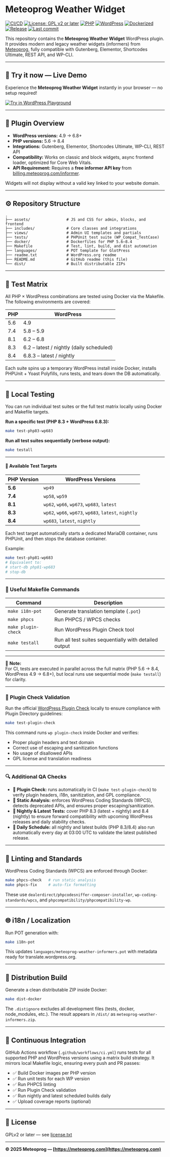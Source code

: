 # Meteoprog Weather Widget

[![CI/CD](https://github.com/meteoprog/meteoprog-weather-informers/actions/workflows/ci.yml/badge.svg)](https://github.com/meteoprog/meteoprog-weather-informers/actions)
[![License: GPL v2 or later](https://img.shields.io/badge/License-GPLv2%2B-blue.svg)](https://www.gnu.org/licenses/gpl-2.0.html)
[![PHP](https://img.shields.io/badge/PHP-5.6%20--%208.4-777bb3.svg?logo=php)](https://www.php.net/)
[![WordPress](https://img.shields.io/badge/WordPress-4.9%20--%206.8-blue.svg?logo=wordpress)](https://wordpress.org/)
[![Dockerized](https://img.shields.io/badge/Docker-ready-blue.svg?logo=docker)](https://hub.docker.com/)
[![Release](https://img.shields.io/github/v/release/meteoprog/meteoprog-weather-informers)](https://github.com/meteoprog/meteoprog-weather-informers/releases)
[![Last commit](https://img.shields.io/github/last-commit/meteoprog/meteoprog-weather-informers.svg)](https://github.com/meteoprog/meteoprog-weather-informers/commits/main)

This repository contains the **Meteoprog Weather Widget** WordPress plugin. It provides modern and legacy weather widgets (informers) from [Meteoprog](https://meteoprog.com), fully compatible with Gutenberg, Elementor, Shortcodes Ultimate, REST API, and WP-CLI.

---

## 🧪 Try it now — Live Demo

Experience the **Meteoprog Weather Widget** instantly in your browser — no setup required!

[![Try in WordPress Playground](https://img.shields.io/badge/Try%20in%20Playground-21759B?logo=wordpress&logoColor=white&style=for-the-badge)](https://playground.wordpress.net/?blueprint-url=https://raw.githubusercontent.com/meteoprog/meteoprog-weather-informers/refs/heads/main/.wordpress-org/blueprints/blueprint.json)

---

## 🧩 Plugin Overview

* **WordPress versions:** 4.9 → 6.8+
* **PHP versions:** 5.6 → 8.4
* **Integrations:** Gutenberg, Elementor, Shortcodes Ultimate, WP-CLI, REST API
* **Compatibility:** Works on classic and block widgets, async frontend loader, optimized for Core Web Vitals.
* **API Requirement:** Requires a **free informer API key** from [billing.meteoprog.com/informer](https://billing.meteoprog.com/informer?utm_source=github&utm_medium=readme).

Widgets will not display without a valid key linked to your website domain.

---

## ⚙️ Repository Structure

```
.
├── assets/                # JS and CSS for admin, blocks, and frontend
├── includes/              # Core classes and integrations
├── views/                 # Admin UI templates and partials
├── tests/                 # PHPUnit test suite (WP_Compat_TestCase)
├── docker/                # Dockerfiles for PHP 5.6–8.4
├── Makefile               # Test, lint, build, and dist automation
├── languages/             # POT template for GlotPress
├── readme.txt             # WordPress.org readme
├── README.md              # GitHub readme (this file)
└── dist/                  # Built distributable ZIPs
```

---

## 🧪 Test Matrix

All PHP × WordPress combinations are tested using Docker via the Makefile. The following environments are covered:

| PHP | WordPress                                |
| --- | ---------------------------------------- |
| 5.6 | 4.9                                      |
| 7.4 | 5.8 – 5.9                                |
| 8.1 | 6.2 – 6.8                                |
| 8.3 | 6.2 – latest / nightly (daily scheduled) |
| 8.4 | 6.8.3 – latest / nightly                 |

Each suite spins up a temporary WordPress install inside Docker, installs PHPUnit + Yoast Polyfills, runs tests, and tears down the DB automatically.

---

## 🧪 Local Testing

You can run individual test suites or the full test matrix locally using Docker and Makefile targets.

**Run a specific test (PHP 8.3 + WordPress 6.8.3):**
```bash
make test-php83-wp683
```

**Run all test suites sequentially (verbose output):**
```bash
make testall
```

---

#### 🧩 Available Test Targets

| PHP Version | WordPress Versions |
|--------------|--------------------|
| **5.6** | `wp49` |
| **7.4** | `wp58`, `wp59` |
| **8.1** | `wp62`, `wp66`, `wp673`, `wp683`, `latest` |
| **8.3** | `wp62`, `wp66`, `wp673`, `wp683`, `latest`, `nightly` |
| **8.4** | `wp683`, `latest`, `nightly` |

Each test target automatically starts a dedicated MariaDB container, runs PHPUnit, and then stops the database container.  

Example:  
```bash
make test-php81-wp683
# Equivalent to:
# start-db php81-wp683
# stop-db
```

---

### 🧰 Useful Makefile Commands

| Command | Description |
|----------|-------------|
| `make i18n-pot` | Generate translation template (`.pot`) |
| `make phpcs` | Run PHPCS / WPCS checks |
| `make plugin-check` | Run WordPress Plugin Check tool |
| `make testall` | Run all test suites sequentially with detailed output |

---

📘 **Note:**  
For CI, tests are executed in parallel across the full matrix (PHP 5.6 → 8.4, WordPress 4.9 → 6.8+), but local runs use sequential mode (`make testall`) for clarity.

---

### 🧩 Plugin Check Validation

Run the official [WordPress Plugin Check](https://github.com/WordPress/plugin-check) locally to ensure compliance with Plugin Directory guidelines:

```bash
make test-plugin-check
```

This command runs `wp plugin-check` inside Docker and verifies:

* Proper plugin headers and text domain
* Correct use of escaping and sanitization functions
* No usage of disallowed APIs
* GPL license and translation readiness

---

### 🔍 Additional QA Checks

* **🧩 Plugin Check:** runs automatically in CI (`make test-plugin-check`) to verify plugin headers, i18n, sanitization, and GPL compliance.
* **🧹 Static Analysis:** enforces WordPress Coding Standards (WPCS), detects deprecated APIs, and ensures proper escaping/sanitization.
* **🌙 Nightly & Latest Tests:** cover PHP 8.3 (latest + nightly) and 8.4 (nightly) to ensure forward compatibility with upcoming WordPress releases and daily stability checks.
* **📅 Daily Schedule:** all nightly and latest builds (PHP 8.3/8.4) also run automatically every day at 03:00 UTC to validate the latest published release.

---

## 🧰 Linting and Standards

WordPress Coding Standards (WPCS) are enforced through Docker:

```bash
make phpcs-check   # run static analysis
make phpcs-fix     # auto-fix formatting
```

These use `dealerdirect/phpcodesniffer-composer-installer`, `wp-coding-standards/wpcs`, and `phpcompatibility/phpcompatibility-wp`.

---

## 🌐 i18n / Localization

Run POT generation with:

```bash
make i18n-pot
```

This updates `languages/meteoprog-weather-informers.pot` with metadata ready for translate.wordpress.org.

---

## 🚀 Distribution Build

Generate a clean distributable ZIP inside Docker:

```bash
make dist-docker
```

The `.distignore` excludes all development files (tests, docker, node_modules, etc.). The result appears in `/dist/` as `meteoprog-weather-informers.zip`.

---

## 🧱 Continuous Integration

GitHub Actions workflow (`.github/workflows/ci.yml`) runs tests for all supported PHP and WordPress versions using a matrix build strategy. It mirrors local Makefile logic, ensuring every push and PR passes:

* ✅ Build Docker images per PHP version
* ✅ Run unit tests for each WP version
* ✅ Run PHPCS linting
* ✅ Run Plugin Check validation
* ✅ Run nightly and latest scheduled builds daily
* ✅ Upload coverage reports (optional)

---

## 📜 License

GPLv2 or later — see [license.txt](license.txt)

---

**© 2025 Meteoprog — [https://meteoprog.com](https://meteoprog.com)**